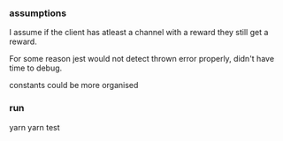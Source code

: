  
### assumptions
I assume if the client has atleast a channel with a reward they still get a reward.

For some reason jest would not detect thrown error properly, didn't have time to debug.

constants could be more organised

### run

yarn
yarn test

